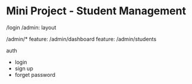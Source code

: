 # Mini Project - Student Management

/login
/admin: layout

/admin/\*
feature: /admin/dashboard
feature: /admin/students

auth

- login
- sign up
- forget password
